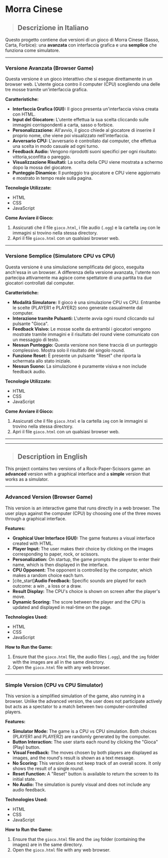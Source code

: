 # Morra Cinese 

> ## Descrizione in Italiano

Questo progetto contiene due versioni di un gioco di Morra Cinese (Sasso, Carta, Forbice): una **avanzata** con interfaccia grafica e una **semplice** che funziona come simulatore.

---

### **Versione Avanzata (Browser Game)**

Questa versione è un gioco interattivo che si esegue direttamente in un browser web. L'utente gioca contro il computer (CPU) scegliendo una delle tre mosse tramite un'interfaccia grafica.

**Caratteristiche:**

* **Interfaccia Grafica (GUI):** Il gioco presenta un'interfaccia visiva creata con HTML.
* **Input del Giocatore:** L'utente effettua la sua scelta cliccando sulle immagini corrispondenti a carta, sasso o forbice.
* **Personalizzazione:** All'avvio, il gioco chiede al giocatore di inserire il proprio nome, che viene poi visualizzato nell'interfaccia.
* **Avversario CPU:** L'avversario è controllato dal computer, che effettua una scelta in modo casuale ad ogni turno.
* **Feedback Audio:** Vengono riprodotti suoni specifici per ogni risultato: vittoria,sconfitta o pareggio.
* **Visualizzazione Risultati:** La scelta della CPU viene mostrata a schermo dopo la mossa del giocatore.
* **Punteggio Dinamico:** Il punteggio tra giocatore e CPU viene aggiornato e mostrato in tempo reale sulla pagina.

**Tecnologie Utilizzate:**

* HTML
* CSS
* JavaScript

**Come Avviare il Gioco:**

1.  Assicurati che il file `gioco.html`, i file audio (`.ogg`) e la cartella `img` con le immagini si trovino nella stessa directory.
2.  Apri il file `gioco.html` con un qualsiasi browser web.

---

### **Versione Semplice (Simulatore CPU vs CPU)**

Questa versione è una simulazione semplificata del gioco, eseguita anch'essa in un browser. A differenza della versione avanzata, l'utente non partecipa attivamente ma agisce come spettatore di una partita tra due giocatori controllati dal computer.

**Caratteristiche:**

* **Modalità Simulatore:** Il gioco è una simulazione CPU vs CPU. Entrambe le scelte (PLAYER1 e PLAYER2) sono generate casualmente dal computer.
* **Interazione tramite Pulsanti:** L'utente avvia ogni round cliccando sul pulsante "Gioca".
* **Feedback Visivo:** Le mosse scelte da entrambi i giocatori vengono mostrate tramite immagini e il risultato del round viene comunicato con un messaggio di testo.
* **Nessun Punteggio:** Questa versione non tiene traccia di un punteggio complessivo. Mostra solo il risultato del singolo round.
* **Funzione Reset:** È presente un pulsante "Reset" che riporta la schermata allo stato iniziale.
* **Nessun Suono:** La simulazione è puramente visiva e non include feedback audio.

**Tecnologie Utilizzate:**

* HTML
* CSS
* JavaScript

**Come Avviare il Gioco:**

1.  Assicurati che il file `gioco.html` e la cartella `img` con le immagini si trovino nella stessa directory.
2.  Apri il file `gioco.html` con un qualsiasi browser web.

---
---

> ## Description in English

This project contains two versions of a Rock-Paper-Scissors game: an **advanced** version with a graphical interface and a **simple** version that works as a simulator.

---

### **Advanced Version (Browser Game)**

This version is an interactive game that runs directly in a web browser. The user plays against the computer (CPU) by choosing one of the three moves through a graphical interface.

**Features:**

* **Graphical User Interface (GUI):** The game features a visual interface created with HTML.
* **Player Input:** The user makes their choice by clicking on the images corresponding to paper, rock, or scissors.
* **Personalization:** On startup, the game prompts the player to enter their name, which is then displayed in the interface.
* **CPU Opponent:** The opponent is controlled by the computer, which makes a random choice each turn.
* [cite_start]**Audio Feedback:** Specific sounds are played for each outcome: a win , a loss or a draw.
* **Result Display:** The CPU's choice is shown on screen after the player's move.
* **Dynamic Scoring:** The score between the player and the CPU is updated and displayed in real-time on the page.

**Technologies Used:**

* HTML
* CSS
* JavaScript

**How to Run the Game:**

1.  Ensure that the `gioco.html` file, the audio files (`.ogg`), and the `img` folder with the images are all in the same directory.
2.  Open the `gioco.html` file with any web browser.

---

### **Simple Version (CPU vs CPU Simulator)**

This version is a simplified simulation of the game, also running in a browser. Unlike the advanced version, the user does not participate actively but acts as a spectator to a match between two computer-controlled players.

**Features:**

* **Simulator Mode:** The game is a CPU vs CPU simulation. Both choices (PLAYER1 and PLAYER2) are randomly generated by the computer.
* **Button Interaction:** The user starts each round by clicking the "Gioca" (Play) button.
* **Visual Feedback:** The moves chosen by both players are displayed as images, and the round's result is shown as a text message.
* **No Scoring:** This version does not keep track of an overall score. It only shows the result of a single round.
* **Reset Function:** A "Reset" button is available to return the screen to its initial state.
* **No Audio:** The simulation is purely visual and does not include any audio feedback.

**Technologies Used:**

* HTML
* CSS
* JavaScript

**How to Run the Game:**

1.  Ensure that the `gioco.html` file and the `img` folder (containing the images) are in the same directory.
2.  Open the `gioco.html` file with any web browser.
